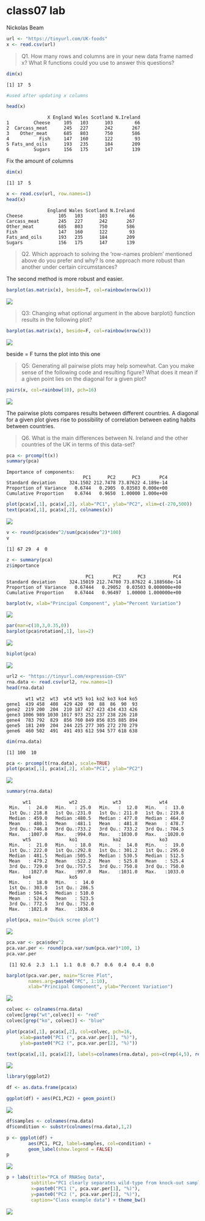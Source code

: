 class07 lab
================
Nickolas Beam

``` r
url <- "https://tinyurl.com/UK-foods"
x <- read.csv(url)
```

> Q1. How many rows and columns are in your new data frame named x? What
> R functions could you use to answer this questions?

``` r
dim(x)
```

    [1] 17  5

``` r
#used after updating x columns
```

``` r
head(x)
```

                   X England Wales Scotland N.Ireland
    1         Cheese     105   103      103        66
    2  Carcass_meat      245   227      242       267
    3    Other_meat      685   803      750       586
    4           Fish     147   160      122        93
    5 Fats_and_oils      193   235      184       209
    6         Sugars     156   175      147       139

Fix the amount of columns

``` r
dim(x)
```

    [1] 17  5

``` r
x <- read.csv(url, row.names=1)
head(x)
```

                   England Wales Scotland N.Ireland
    Cheese             105   103      103        66
    Carcass_meat       245   227      242       267
    Other_meat         685   803      750       586
    Fish               147   160      122        93
    Fats_and_oils      193   235      184       209
    Sugars             156   175      147       139

> Q2. Which approach to solving the ‘row-names problem’ mentioned above
> do you prefer and why? Is one approach more robust than another under
> certain circumstances?

The second method is more robust and easier.

``` r
barplot(as.matrix(x), beside=T, col=rainbow(nrow(x)))
```

![](class07-lab_files/figure-gfm/unnamed-chunk-6-1.png)

> Q3: Changing what optional argument in the above barplot() function
> results in the following plot?

``` r
barplot(as.matrix(x), beside=F, col=rainbow(nrow(x)))
```

![](class07-lab_files/figure-gfm/unnamed-chunk-7-1.png)

beside = F turns the plot into this one

> Q5: Generating all pairwise plots may help somewhat. Can you make
> sense of the following code and resulting figure? What does it mean if
> a given point lies on the diagonal for a given plot?

``` r
pairs(x, col=rainbow(10), pch=16)
```

![](class07-lab_files/figure-gfm/unnamed-chunk-8-1.png)

The pairwise plots compares results between different countries. A
diagonal for a given plot gives rise to possibility of correlation
between eating habits between countries.

> Q6. What is the main differences between N. Ireland and the other
> countries of the UK in terms of this data-set?

``` r
pca <- prcomp(t(x))
summary(pca)
```

    Importance of components:
                                PC1      PC2      PC3       PC4
    Standard deviation     324.1502 212.7478 73.87622 4.189e-14
    Proportion of Variance   0.6744   0.2905  0.03503 0.000e+00
    Cumulative Proportion    0.6744   0.9650  1.00000 1.000e+00

``` r
plot(pca$x[,1], pca$x[,2], xlab="PC1", ylab="PC2", xlim=c(-270,500))
text(pca$x[,1], pca$x[,2], colnames(x))
```

![](class07-lab_files/figure-gfm/unnamed-chunk-10-1.png)

``` r
v <- round(pca$sdev^2/sum(pca$sdev^2)*100)
v
```

    [1] 67 29  4  0

``` r
z <- summary(pca)
z$importance
```

                                 PC1       PC2      PC3          PC4
    Standard deviation     324.15019 212.74780 73.87622 4.188568e-14
    Proportion of Variance   0.67444   0.29052  0.03503 0.000000e+00
    Cumulative Proportion    0.67444   0.96497  1.00000 1.000000e+00

``` r
barplot(v, xlab="Principal Component", ylab="Percent Variation")
```

![](class07-lab_files/figure-gfm/unnamed-chunk-13-1.png)

``` r
par(mar=c(10,3,0.35,0))
barplot(pca$rotation[,1], las=2)
```

![](class07-lab_files/figure-gfm/unnamed-chunk-14-1.png)

``` r
biplot(pca)
```

![](class07-lab_files/figure-gfm/unnamed-chunk-15-1.png)

``` r
url2 <- "https://tinyurl.com/expression-CSV"
rna.data <- read.csv(url2, row.names=1)
head(rna.data)
```

           wt1 wt2  wt3  wt4 wt5 ko1 ko2 ko3 ko4 ko5
    gene1  439 458  408  429 420  90  88  86  90  93
    gene2  219 200  204  210 187 427 423 434 433 426
    gene3 1006 989 1030 1017 973 252 237 238 226 210
    gene4  783 792  829  856 760 849 856 835 885 894
    gene5  181 249  204  244 225 277 305 272 270 279
    gene6  460 502  491  491 493 612 594 577 618 638

``` r
dim(rna.data)
```

    [1] 100  10

``` r
pca <- prcomp(t(rna.data), scale=TRUE)
plot(pca$x[,1], pca$x[,2], xlab="PC1", ylab="PC2")
```

![](class07-lab_files/figure-gfm/unnamed-chunk-18-1.png)

``` r
summary(rna.data)
```

          wt1              wt2             wt3              wt4        
     Min.   :  24.0   Min.   : 25.0   Min.   :  12.0   Min.   :  13.0  
     1st Qu.: 218.8   1st Qu.:231.0   1st Qu.: 211.0   1st Qu.: 219.8  
     Median : 459.0   Median :480.5   Median : 477.0   Median : 464.0  
     Mean   : 480.1   Mean   :481.1   Mean   : 481.8   Mean   : 478.7  
     3rd Qu.: 746.8   3rd Qu.:733.2   3rd Qu.: 733.2   3rd Qu.: 704.5  
     Max.   :1007.0   Max.   :994.0   Max.   :1030.0   Max.   :1020.0  
          wt5              ko1             ko2              ko3        
     Min.   :  21.0   Min.   : 18.0   Min.   :  14.0   Min.   :  19.0  
     1st Qu.: 222.0   1st Qu.:292.8   1st Qu.: 301.2   1st Qu.: 295.0  
     Median : 481.5   Median :505.5   Median : 530.5   Median : 512.5  
     Mean   : 479.2   Mean   :522.2   Mean   : 525.8   Mean   : 525.4  
     3rd Qu.: 729.0   3rd Qu.:757.5   3rd Qu.: 750.8   3rd Qu.: 750.0  
     Max.   :1027.0   Max.   :997.0   Max.   :1031.0   Max.   :1033.0  
          ko4              ko5        
     Min.   :  18.0   Min.   :  14.0  
     1st Qu.: 303.0   1st Qu.: 286.5  
     Median : 504.5   Median : 510.0  
     Mean   : 524.4   Mean   : 523.5  
     3rd Qu.: 772.5   3rd Qu.: 752.0  
     Max.   :1021.0   Max.   :1036.0  

``` r
plot(pca, main="Quick scree plot")
```

![](class07-lab_files/figure-gfm/unnamed-chunk-20-1.png)

``` r
pca.var <- pca$sdev^2
pca.var.per <- round(pca.var/sum(pca.var)*100, 1)
pca.var.per
```

     [1] 92.6  2.3  1.1  1.1  0.8  0.7  0.6  0.4  0.4  0.0

``` r
barplot(pca.var.per, main="Scree Plot",
        names.arg=paste0("PC", 1:10),
        xlab="Principal Component", ylab="Percent Variation")
```

![](class07-lab_files/figure-gfm/unnamed-chunk-22-1.png)

``` r
colvec <- colnames(rna.data)
colvec[grep("wt",colvec)] <- "red"
colvec[grep("ko", colvec)] <- "blue"

plot(pca$x[,1], pca$x[,2], col=colvec, pch=16,
     xlab=paste0("PC1 (", pca.var.per[1], "%)"),
     ylab=paste0("PC2 (", pca.var.per[2], "%)"))

text(pca$x[,1], pca$x[2], labels=colnames(rna.data), pos=c(rep(4,5), rep(2,5)))
```

![](class07-lab_files/figure-gfm/unnamed-chunk-23-1.png)

``` r
library(ggplot2)

df <- as.data.frame(pca$x)

ggplot(df) + aes(PC1,PC2) + geom_point()
```

![](class07-lab_files/figure-gfm/unnamed-chunk-24-1.png)

``` r
df$samples <- colnames(rna.data) 
df$condition <- substr(colnames(rna.data),1,2)

p <- ggplot(df) + 
        aes(PC1, PC2, label=samples, col=condition) + 
        geom_label(show.legend = FALSE)
p
```

![](class07-lab_files/figure-gfm/unnamed-chunk-25-1.png)

``` r
p + labs(title="PCA of RNASeq Data",
         subtitle="PC1 clearly separates wild-type from knock-out samples",
         x=paste0("PC1 (", pca.var.per[1], "%)"),
         y=paste0("PC2 (", pca.var.per[2], "%)"),
         caption="Class example data") + theme_bw()
```

![](class07-lab_files/figure-gfm/unnamed-chunk-26-1.png)

